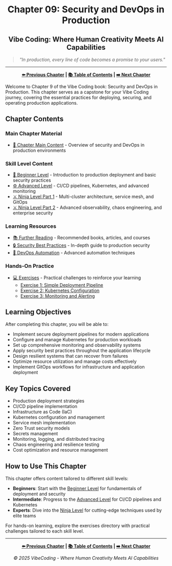 <div align="center">

# Chapter 09: Security and DevOps in Production

</div>

<div align="center">

## Vibe Coding: Where Human Creativity Meets AI Capabilities

</div>

<div align="center">

> *"In production, every line of code becomes a promise to your users."*

</div>

---

<div align="center">

**[⬅️ Previous Chapter](../Chapter_08_Advanced_Machine_Learning/Chapter_08_Main.md) | [📚 Table of Contents](../README.md) | [➡️ Next Chapter](../README.md)**

</div>

Welcome to Chapter 9 of the Vibe Coding book: Security and DevOps in Production. This chapter serves as a capstone for your Vibe Coding journey, covering the essential practices for deploying, securing, and operating production applications.

## Chapter Contents

### Main Chapter Material

- [📝 Chapter Main Content](./Chapter_09_Main.md) - Overview of security and DevOps in production environments

### Skill Level Content

- [🔰 Beginner Level](./Chapter_09_Beginner.md) - Introduction to production deployment and basic security practices
- [⚙️ Advanced Level](./Chapter_09_Advanced.md) - CI/CD pipelines, Kubernetes, and advanced monitoring
- [⚔️ Ninja Level Part 1](./Chapter_09_Ninja_Part1.md) - Multi-cluster architecture, service mesh, and GitOps
- [⚔️ Ninja Level Part 2](./Chapter_09_Ninja_Part2.md) - Advanced observability, chaos engineering, and enterprise security

### Learning Resources

- [📚 Further Reading](./resources/further_reading.md) - Recommended books, articles, and courses
- [🔒 Security Best Practices](./resources/security_best_practices.md) - In-depth guide to production security
- [🚀 DevOps Automation](./resources/devops_automation.md) - Advanced automation techniques

### Hands-On Practice

- [💻 Exercises](./exercises/README.md) - Practical challenges to reinforce your learning
  - [Exercise 1: Simple Deployment Pipeline](./exercises/exercise_1_simple_deployment.md)
  - [Exercise 2: Kubernetes Configuration](./exercises/exercise_2_kubernetes_config.md)
  - [Exercise 3: Monitoring and Alerting](./exercises/exercise_3_monitoring.md)

## Learning Objectives

After completing this chapter, you will be able to:

- Implement secure deployment pipelines for modern applications
- Configure and manage Kubernetes for production workloads
- Set up comprehensive monitoring and observability systems
- Apply security best practices throughout the application lifecycle
- Design resilient systems that can recover from failures
- Optimize resource utilization and manage costs effectively
- Implement GitOps workflows for infrastructure and application deployment

## Key Topics Covered

- Production deployment strategies
- CI/CD pipeline implementation
- Infrastructure as Code (IaC)
- Kubernetes configuration and management
- Service mesh implementation
- Zero Trust security models
- Secrets management
- Monitoring, logging, and distributed tracing
- Chaos engineering and resilience testing
- Cost optimization and resource management

## How to Use This Chapter

This chapter offers content tailored to different skill levels:

- **Beginners**: Start with the [Beginner Level](./Chapter_09_Beginner.md) for fundamentals of deployment and security
- **Intermediate**: Progress to the [Advanced Level](./Chapter_09_Advanced.md) for CI/CD pipelines and Kubernetes
- **Experts**: Dive into the [Ninja Level](./Chapter_09_Ninja_Part1.md) for cutting-edge techniques used by elite teams

For hands-on learning, explore the exercises directory with practical challenges tailored to each skill level.

---

<div align="center">

**[⬅️ Previous Chapter](../Chapter_08_Advanced_Machine_Learning/Chapter_08_Main.md) | [📚 Table of Contents](../README.md) | [➡️ Next Chapter](../README.md)**

</div>

<div align="center">

*© 2025 VibeCoding - Where Human Creativity Meets AI Capabilities*

</div>
